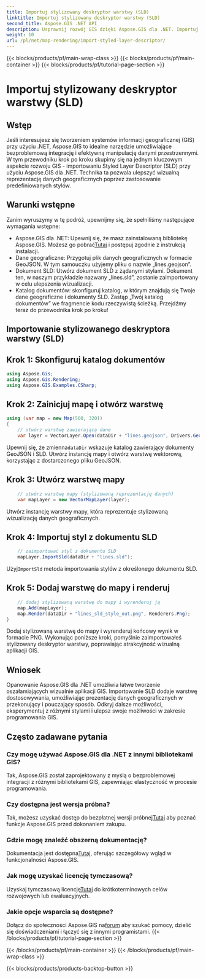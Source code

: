 ```yaml
---
title: Importuj stylizowany deskryptor warstwy (SLD)
linktitle: Importuj stylizowany deskryptor warstwy (SLD)
second_title: Aspose.GIS .NET API
description: Usprawnij rozwój GIS dzięki Aspose.GIS dla .NET. Importuj stylizowany deskryptor warstwy (SLD) bez wysiłku. Odkryj możliwości personalizacji już teraz!
weight: 10
url: /pl/net/map-rendering/import-styled-layer-descriptor/
---
```


{{< blocks/products/pf/main-wrap-class >}}
{{< blocks/products/pf/main-container >}}
{{< blocks/products/pf/tutorial-page-section >}}

# Importuj stylizowany deskryptor warstwy (SLD)

## Wstęp
Jeśli interesujesz się tworzeniem systemów informacji geograficznej (GIS) przy użyciu .NET, Aspose.GIS to idealne narzędzie umożliwiające bezproblemową integrację i efektywną manipulację danymi przestrzennymi. W tym przewodniku krok po kroku skupimy się na jednym kluczowym aspekcie rozwoju GIS - importowaniu Styled Layer Descriptor (SLD) przy użyciu Aspose.GIS dla .NET. Technika ta pozwala ulepszyć wizualną reprezentację danych geograficznych poprzez zastosowanie predefiniowanych stylów.
## Warunki wstępne
Zanim wyruszymy w tę podróż, upewnijmy się, że spełniliśmy następujące wymagania wstępne:
-  Aspose.GIS dla .NET: Upewnij się, że masz zainstalowaną bibliotekę Aspose.GIS. Możesz go pobrać[Tutaj](https://releases.aspose.com/gis/net/) i postępuj zgodnie z instrukcją instalacji.
- Dane geograficzne: Przygotuj plik danych geograficznych w formacie GeoJSON. W tym samouczku użyjemy pliku o nazwie „lines.geojson”.
- Dokument SLD: Utwórz dokument SLD z żądanymi stylami. Dokument ten, w naszym przykładzie nazwany „lines.sld”, zostanie zaimportowany w celu ulepszenia wizualizacji.
- Katalog dokumentów: skonfiguruj katalog, w którym znajdują się Twoje dane geograficzne i dokumenty SLD. Zastąp „Twój katalog dokumentów” we fragmencie kodu rzeczywistą ścieżką.
Przejdźmy teraz do przewodnika krok po kroku!
## Importowanie stylizowanego deskryptora warstwy (SLD)
## Krok 1: Skonfiguruj katalog dokumentów
```csharp
using Aspose.Gis;
using Aspose.Gis.Rendering;
using Aspose.GIS.Examples.CSharp;
```
## Krok 2: Zainicjuj mapę i otwórz warstwę
```csharp
using (var map = new Map(500, 320))
{
    // otwórz warstwę zawierającą dane
    var layer = VectorLayer.Open(dataDir + "lines.geojson", Drivers.GeoJson);
```
 Upewnij się, że zmienna`dataDir` wskazuje katalog zawierający dokumenty GeoJSON i SLD.
Utwórz instancję mapy i otwórz warstwę wektorową, korzystając z dostarczonego pliku GeoJSON.
## Krok 3: Utwórz warstwę mapy
```csharp
    // utwórz warstwę mapy (stylizowaną reprezentację danych)
    var mapLayer = new VectorMapLayer(layer);
```
Utwórz instancję warstwy mapy, która reprezentuje stylizowaną wizualizację danych geograficznych.
## Krok 4: Importuj styl z dokumentu SLD
```csharp
    // zaimportować styl z dokumentu SLD
    mapLayer.ImportSld(dataDir + "lines.sld");
```
 Użyj`ImportSld` metoda importowania stylów z określonego dokumentu SLD.
## Krok 5: Dodaj warstwę do mapy i renderuj
```csharp
    // dodaj stylizowaną warstwę do mapy i wyrenderuj ją
    map.Add(mapLayer);
    map.Render(dataDir + "lines_sld_style_out.png", Renderers.Png);
}
```
Dodaj stylizowaną warstwę do mapy i wyrenderuj końcowy wynik w formacie PNG.
Wykonując poniższe kroki, pomyślnie zaimportowałeś stylizowany deskryptor warstwy, poprawiając atrakcyjność wizualną aplikacji GIS.
## Wniosek
Opanowanie Aspose.GIS dla .NET umożliwia łatwe tworzenie oszałamiających wizualnie aplikacji GIS. Importowanie SLD dodaje warstwę dostosowywania, umożliwiając prezentację danych geograficznych w przekonujący i pouczający sposób. Odkryj dalsze możliwości, eksperymentuj z różnymi stylami i ulepsz swoje możliwości w zakresie programowania GIS.
## Często zadawane pytania
### Czy mogę używać Aspose.GIS dla .NET z innymi bibliotekami GIS?
Tak, Aspose.GIS został zaprojektowany z myślą o bezproblemowej integracji z różnymi bibliotekami GIS, zapewniając elastyczność w procesie programowania.
### Czy dostępna jest wersja próbna?
 Tak, możesz uzyskać dostęp do bezpłatnej wersji próbnej[Tutaj](https://releases.aspose.com/) aby poznać funkcje Aspose.GIS przed dokonaniem zakupu.
### Gdzie mogę znaleźć obszerną dokumentację?
 Dokumentacja jest dostępna[Tutaj](https://reference.aspose.com/gis/net/), oferując szczegółowy wgląd w funkcjonalności Aspose.GIS.
### Jak mogę uzyskać licencję tymczasową?
 Uzyskaj tymczasową licencję[Tutaj](https://purchase.aspose.com/temporary-license/) do krótkoterminowych celów rozwojowych lub ewaluacyjnych.
### Jakie opcje wsparcia są dostępne?
 Dołącz do społeczności Aspose.GIS na[forum](https://forum.aspose.com/c/gis/33) aby szukać pomocy, dzielić się doświadczeniami i łączyć się z innymi programistami.
{{< /blocks/products/pf/tutorial-page-section >}}

{{< /blocks/products/pf/main-container >}}
{{< /blocks/products/pf/main-wrap-class >}}

{{< blocks/products/products-backtop-button >}}
